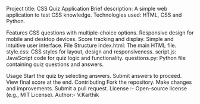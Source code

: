 Project title: CSS Quiz Application
Brief description: A simple web application to test CSS knowledge.
Technologies used: HTML, CSS and Python.

Features
CSS questions with multiple-choice options.
Responsive design for mobile and desktop devices.
Score tracking and display.
Simple and intuitive user interface.
File Structure
index.html: The main HTML file.
style.css: CSS styles for layout, design and responsiveness.
script.js: JavaScript code for quiz logic and functionality.
questions.py: Python file containing quiz questions and answers.

Usage
Start the quiz by selecting answers.
Submit answers to proceed.
View final score at the end.
Contributing
Fork the repository.
Make changes and improvements.
Submit a pull request.
License :- Open-source license (e.g., MIT License).
Author:- V.Karthik 

